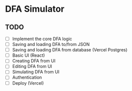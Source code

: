 # DFA Simulator

## TODO

- [ ] Implement the core DFA logic
- [ ] Saving and loading DFA to/from JSON
- [ ] Saving and loading DFA from database (Vercel Postgres)
- [ ] Basic UI (React)
- [ ] Creating DFA from UI
- [ ] Editing DFA from UI
- [ ] Simulating DFA from UI
- [ ] Authentication
- [ ] Deploy (Vercel)
